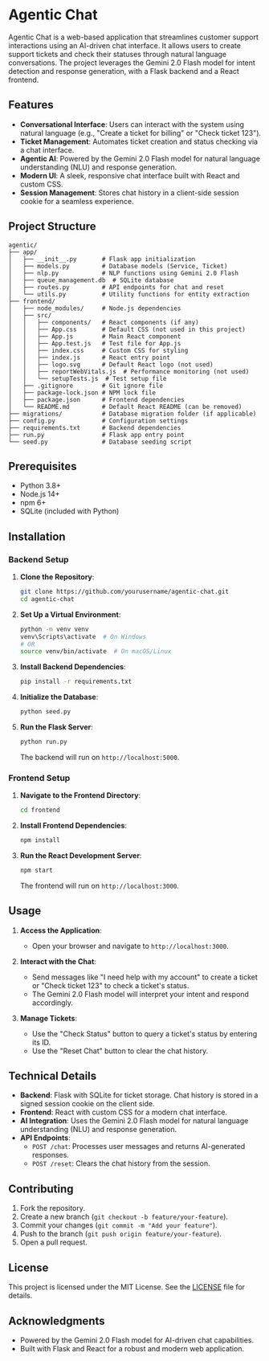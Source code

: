 # Agentic Chat

Agentic Chat is a web-based application that streamlines customer support interactions using an AI-driven chat interface. It allows users to create support tickets and check their statuses through natural language conversations. The project leverages the Gemini 2.0 Flash model for intent detection and response generation, with a Flask backend and a React frontend.

## Features
- **Conversational Interface**: Users can interact with the system using natural language (e.g., "Create a ticket for billing" or "Check ticket 123").
- **Ticket Management**: Automates ticket creation and status checking via a chat interface.
- **Agentic AI**: Powered by the Gemini 2.0 Flash model for natural language understanding (NLU) and response generation.
- **Modern UI**: A sleek, responsive chat interface built with React and custom CSS.
- **Session Management**: Stores chat history in a client-side session cookie for a seamless experience.

## Project Structure
```
agentic/
├── app/
│   ├── __init__.py       # Flask app initialization
│   ├── models.py         # Database models (Service, Ticket)
│   ├── nlp.py            # NLP functions using Gemini 2.0 Flash
│   ├── queue_management.db  # SQLite database
│   ├── routes.py         # API endpoints for chat and reset
│   └── utils.py          # Utility functions for entity extraction
├── frontend/
│   ├── node_modules/     # Node.js dependencies
│   ├── src/
│   │   ├── components/   # React components (if any)
│   │   ├── App.css       # Default CSS (not used in this project)
│   │   ├── App.js        # Main React component
│   │   ├── App.test.js   # Test file for App.js
│   │   ├── index.css     # Custom CSS for styling
│   │   ├── index.js      # React entry point
│   │   ├── logo.svg      # Default React logo (not used)
│   │   ├── reportWebVitals.js  # Performance monitoring (not used)
│   │   └── setupTests.js  # Test setup file
│   ├── .gitignore        # Git ignore file
│   ├── package-lock.json # NPM lock file
│   ├── package.json      # Frontend dependencies
│   └── README.md         # Default React README (can be removed)
├── migrations/           # Database migration folder (if applicable)
├── config.py             # Configuration settings
├── requirements.txt      # Backend dependencies
├── run.py                # Flask app entry point
└── seed.py               # Database seeding script
```

## Prerequisites
- Python 3.8+
- Node.js 14+
- npm 6+
- SQLite (included with Python)

## Installation

### Backend Setup
1. **Clone the Repository**:
   ```bash
   git clone https://github.com/yourusername/agentic-chat.git
   cd agentic-chat
   ```

2. **Set Up a Virtual Environment**:
   ```bash
   python -m venv venv
   venv\Scripts\activate  # On Windows
   # OR
   source venv/bin/activate  # On macOS/Linux
   ```

3. **Install Backend Dependencies**:
   ```bash
   pip install -r requirements.txt
   ```

4. **Initialize the Database**:
   ```bash
   python seed.py
   ```

5. **Run the Flask Server**:
   ```bash
   python run.py
   ```
   The backend will run on `http://localhost:5000`.

### Frontend Setup
1. **Navigate to the Frontend Directory**:
   ```bash
   cd frontend
   ```

2. **Install Frontend Dependencies**:
   ```bash
   npm install
   ```

3. **Run the React Development Server**:
   ```bash
   npm start
   ```
   The frontend will run on `http://localhost:3000`.

## Usage
1. **Access the Application**:
   - Open your browser and navigate to `http://localhost:3000`.

2. **Interact with the Chat**:
   - Send messages like "I need help with my account" to create a ticket or "Check ticket 123" to check a ticket's status.
   - The Gemini 2.0 Flash model will interpret your intent and respond accordingly.

3. **Manage Tickets**:
   - Use the "Check Status" button to query a ticket's status by entering its ID.
   - Use the "Reset Chat" button to clear the chat history.

## Technical Details
- **Backend**: Flask with SQLite for ticket storage. Chat history is stored in a signed session cookie on the client side.
- **Frontend**: React with custom CSS for a modern chat interface.
- **AI Integration**: Uses the Gemini 2.0 Flash model for natural language understanding (NLU) and response generation.
- **API Endpoints**:
  - `POST /chat`: Processes user messages and returns AI-generated responses.
  - `POST /reset`: Clears the chat history from the session.

## Contributing
1. Fork the repository.
2. Create a new branch (`git checkout -b feature/your-feature`).
3. Commit your changes (`git commit -m "Add your feature"`).
4. Push to the branch (`git push origin feature/your-feature`).
5. Open a pull request.

## License
This project is licensed under the MIT License. See the [LICENSE](LICENSE) file for details.

## Acknowledgments
- Powered by the Gemini 2.0 Flash model for AI-driven chat capabilities.
- Built with Flask and React for a robust and modern web application.